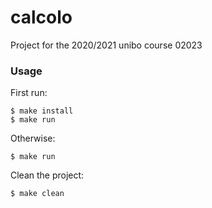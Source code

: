 # calcolo
Project for the 2020/2021 unibo course 02023 


### Usage 

First run: 

```
$ make install
$ make run
```

Otherwise:

```
$ make run
```

Clean the project:
```
$ make clean 
```
